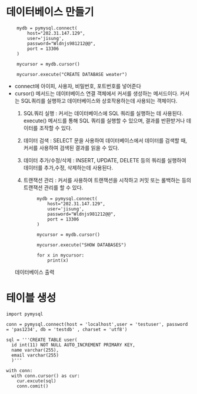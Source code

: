 # 데이터베이스 만들기
        mydb = pymysql.connect(
            host="202.31.147.129",
            user='jisung',
            password="Wldnjs981212@@",
            port = 13306
        )
        
        mycursor = mydb.cursor()
        
        mycursor.execute("CREATE DATABASE weater")
* connect에 아이피, 사용자, 비밀번호, 포트번호를 넣어준다
* cursor() 메서드는 데이터베이스 연결 객체에서 커서를 생성하는 메서드이다. 커서는 SQL쿼리를 실행하고 데이터베이스와 상호작용하는데 사용되는 객체이다.
    1. SQL쿼리 실행 : 커서는 데이터베이스에 SQL 쿼리를 실행하는 데 사용된다. execute() 메서드를 통해 SQL 쿼리를 실행할 수 있으며, 결과를 반환받거나 데이터를 조작할 수 있다.
    2. 데이터 검색 : SELECT 문을 사용하여 데이터베이스에서 데이터를 검색할 때, 커서를 사용하여 검색된 결과를 읽을 수 있다.
    3. 데이터 추가/수정/삭제 : INSERT, UPDATE, DELETE 등의 쿼리를 실행하여 데이터를 추가,수정, 삭제하는데 사용된다.
    4. 트랜잭션 관리 : 커서를 사용하여 트랜잭션을 시작하고 커밋 또는 롤백하는 등의 트랜잭션 관리를 할 수 있다.

                mydb = pymysql.connect(
                    host="202.31.147.129",
                    user='jisung',
                    password="Wldnjs981212@@",
                    port = 13306
                )
                
                mycursor = mydb.cursor()
                
                mycursor.execute("SHOW DATABASES")
                
                for x in mycursor:
                    print(x)
  데이터베이스 출력

# 테이블 생성
    import pymysql
    
    conn = pymysql.connect(host = 'localhost',user = 'testuser', password = 'pas1234', db = 'testdb' , charset = 'utf8')
    
    sql = '''CREATE TABLE user(
      id int(11) NOT NULL AUTO_INCREMENT PRIMARY KEY,
      name varchar(255),
      email varchar(255)
      )'''
    
    with conn:
      with conn.cursor() as cur:
        cur.excute(sql)
        conn.comit()

